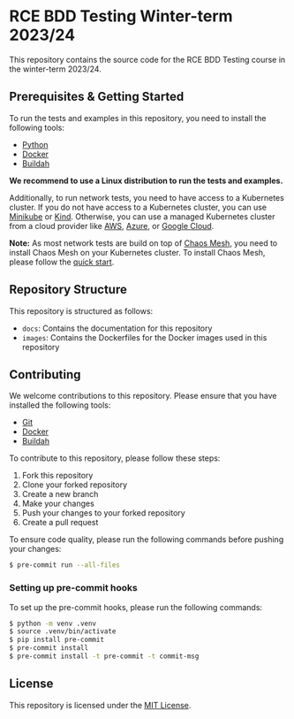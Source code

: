 # RCE BDD Testing Winter-term 2023/24

This repository contains the source code for the RCE BDD Testing course in the winter-term 2023/24.

## Prerequisites & Getting Started
To run the tests and examples in this repository, you need to install the following tools:
- [Python](https://www.python.org/)
- [Docker](https://www.docker.com/)
- [Buildah](https://buildah.io/)

**We recommend to use a Linux distribution to run the tests and examples.**

Additionally, to run network tests, you need to have access to a Kubernetes cluster.
If you do not have access to a Kubernetes cluster, you can use [Minikube](https://minikube.sigs.k8s.io/docs/) or [Kind](https://kind.sigs.k8s.io/).
Otherwise, you can use a managed Kubernetes cluster from a cloud provider like [AWS](https://aws.amazon.com/de/eks/), [Azure](https://azure.microsoft.com/de-de/services/kubernetes-service/), or [Google Cloud](https://cloud.google.com/kubernetes-engine).

**Note:** As most network tests are build on top of [Chaos Mesh](https://chaos-mesh.org/), you need to install Chaos Mesh on your Kubernetes cluster.
To install Chaos Mesh, please follow the [quick start](https://chaos-mesh.org/docs/quick-start/).

## Repository Structure
This repository is structured as follows:
- `docs`: Contains the documentation for this repository
- `images`: Contains the Dockerfiles for the Docker images used in this repository

## Contributing
We welcome contributions to this repository. Please ensure that you have installed the following tools:
- [Git](https://git-scm.com/)
- [Docker](https://www.docker.com/)
- [Buildah](https://buildah.io/)

To contribute to this repository, please follow these steps:
1. Fork this repository
2. Clone your forked repository
3. Create a new branch
4. Make your changes
5. Push your changes to your forked repository
6. Create a pull request

To ensure code quality, please run the following commands before pushing your changes:
```bash
$ pre-commit run --all-files
```

### Setting up pre-commit hooks
To set up the pre-commit hooks, please run the following commands:
```bash
$ python -m venv .venv
$ source .venv/bin/activate
$ pip install pre-commit
$ pre-commit install
$ pre-commit install -t pre-commit -t commit-msg
```

## License
This repository is licensed under the [MIT License](LICENSE).